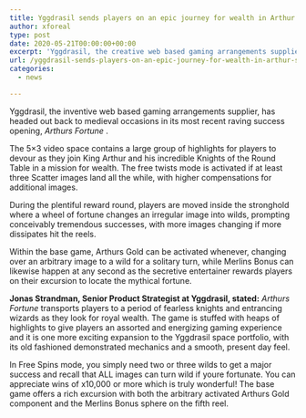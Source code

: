 ```yaml
---
title: Yggdrasil sends players on an epic journey for wealth in Arthur s Fortune
author: xforeal 
type: post
date: 2020-05-21T00:00:00+00:00
excerpt: 'Yggdrasil, the creative web based gaming arrangements supplier, has made a trip back to medieval occasions in its most recent raving success opening, Arthurs Fortune '
url: /yggdrasil-sends-players-on-an-epic-journey-for-wealth-in-arthur-s-fortune/
categories:
  - news

---
```

Yggdrasil, the inventive web based gaming arrangements supplier, has headed out back to medieval occasions in its most recent raving success opening, _Arthurs Fortune_ . 

The 5&#215;3 video space contains a large group of highlights for players to devour as they join King Arthur and his incredible Knights of the Round Table in a mission for wealth. The free twists mode is activated if at least three Scatter images land all the while, with higher compensations for additional images. 

During the plentiful reward round, players are moved inside the stronghold where a wheel of fortune changes an irregular image into wilds, prompting conceivably tremendous successes, with more images changing if more dissipates hit the reels. 

Within the base game, Arthurs Gold can be activated whenever, changing over an arbitrary image to a wild for a solitary turn, while Merlins Bonus can likewise happen at any second as the secretive entertainer rewards players on their excursion to locate the mythical fortune. 

**Jonas Strandman, Senior Product Strategist at Yggdrasil, stated:** _Arthurs Fortune_ transports players to a period of fearless knights and entrancing wizards as they look for royal wealth. The game is stuffed with heaps of highlights to give players an assorted and energizing gaming experience and it is one more exciting expansion to the Yggdrasil space portfolio, with its old fashioned demonstrated mechanics and a smooth, present day feel. 

In Free Spins mode, you simply need two or three wilds to get a major success and recall that ALL images can turn wild if youre fortunate. You can appreciate wins of x10,000 or more which is truly wonderful! The base game offers a rich excursion with both the arbitrary activated Arthurs Gold component and the Merlins Bonus sphere on the fifth reel.